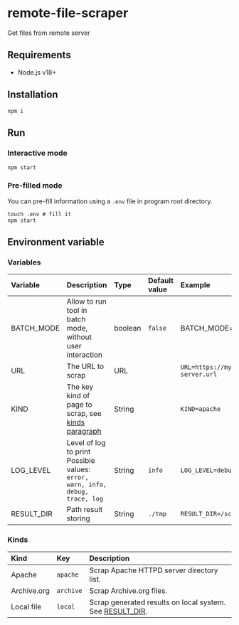 # remote-file-scraper
Get files from remote server

## Requirements

 - Node.js v18+

## Installation

```shell
npm i
```

## Run

### Interactive mode

```shell
npm start
```

### Pre-filled mode

You can pre-fill information using a `.env` file in program root directory.

```shell
touch .env # fill it
npm start
```

## Environment variable

### Variables

| Variable   | Description                                                                        | Type    | Default value | Example                         |
| :--------- | :--------------------------------------------------------------------------------- | :------ | :------------ | :------------------------------ |
| BATCH_MODE | Allow to run tool in batch mode, without user interaction                          | boolean | `false`       | BATCH_MODE=true`                |
| URL        | The URL to scrap                                                                   | URL     |               | `URL=https://my-own-server.url` |
| KIND       | The key kind of page to scrap, see [kinds paragraph](#kinds)                       | String  |               | `KIND=apache`                   |
| LOG_LEVEL  | Level of log to print<br/> Possible values: `error, warn, info, debug, trace, log` | String  | `info`        | `LOG_LEVEL=debug`               |
| RESULT_DIR | Path result storing                                                                | String  | `./tmp`       | `RESULT_DIR=/scraper`           |

### Kinds

| Kind        | Key       | Description                                                                  |
| :---------- | :-------- | :--------------------------------------------------------------------------- |
| Apache      | `apache`  | Scrap Apache HTTPD server directory list.                                    |
| Archive.org | `archive` | Scrap Archive.org files.                                                     |
| Local file  | `local`   | Scrap generated results on local system.<br /> See [RESULT_DIR](#variables). |
